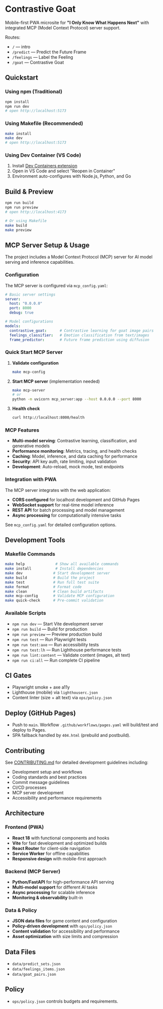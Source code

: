 # Contrastive Goat

Mobile-first PWA microsite for **"I Only Know What Happens Next"** with integrated MCP (Model Context Protocol) server support.

Routes:
- `/` — intro
- `/predict` — Predict the Future Frame
- `/feelings` — Label the Feeling
- `/goat` — Contrastive Goat

## Quickstart

### Using npm (Traditional)
```bash
npm install
npm run dev
# open http://localhost:5173
```

### Using Makefile (Recommended)
```bash
make install
make dev
# open http://localhost:5173
```

### Using Dev Container (VS Code)
1. Install [Dev Containers extension](https://marketplace.visualstudio.com/items?itemName=ms-vscode-remote.remote-containers)
2. Open in VS Code and select "Reopen in Container"
3. Environment auto-configures with Node.js, Python, and Go

## Build & Preview
```bash
npm run build
npm run preview
# open http://localhost:4173

# Or using Makefile
make build
make preview
```

## MCP Server Setup & Usage

The project includes a Model Context Protocol (MCP) server for AI model serving and inference capabilities.

### Configuration

The MCP server is configured via `mcp_config.yaml`:

```yaml
# Basic server settings
server:
  host: "0.0.0.0"
  port: 8000
  debug: true

# Model configurations
models:
  contrastive_goat:      # Contrastive learning for goat image pairs
  feelings_classifier:   # Emotion classification from text/images  
  frame_predictor:       # Future frame prediction using diffusion
```

### Quick Start MCP Server

1. **Validate configuration**
   ```bash
   make mcp-config
   ```

2. **Start MCP server** (implementation needed)
   ```bash
   make mcp-server
   # or
   python -m uvicorn mcp_server:app --host 0.0.0.0 --port 8000
   ```

3. **Health check**
   ```bash
   curl http://localhost:8000/health
   ```

### MCP Features

- **Multi-model serving**: Contrastive learning, classification, and generative models
- **Performance monitoring**: Metrics, tracing, and health checks
- **Caching**: Model, inference, and data caching for performance
- **Security**: API key auth, rate limiting, input validation
- **Development**: Auto-reload, mock mode, test endpoints

### Integration with PWA

The MCP server integrates with the web application:

- **CORS configured** for localhost development and GitHub Pages
- **WebSocket support** for real-time model inference
- **REST API** for batch processing and model management
- **Async processing** for computationally intensive tasks

See `mcp_config.yaml` for detailed configuration options.

## Development Tools

### Makefile Commands

```bash
make help              # Show all available commands
make install           # Install dependencies  
make dev              # Start development server
make build            # Build the project
make test             # Run full test suite
make format           # Format code
make clean            # Clean build artifacts
make mcp-config       # Validate MCP configuration
make quick-check      # Pre-commit validation
```

### Available Scripts

- `npm run dev` — Start Vite development server
- `npm run build` — Build for production
- `npm run preview` — Preview production build
- `npm run test` — Run Playwright tests
- `npm run test:axe` — Run accessibility tests
- `npm run test:lh` — Run Lighthouse performance tests
- `npm run lint:content` — Validate content (images, alt text)
- `npm run ci:all` — Run complete CI pipeline

## CI Gates
- Playwright smoke + axe a11y
- Lighthouse (mobile) via `lighthouserc.json`
- Content linter (size + alt text) via `ops/policy.json`

## Deploy (GitHub Pages)
- Push to `main`. Workflow `.github/workflows/pages.yaml` will build/test and deploy to Pages.
- SPA fallback handled by `404.html` (prebuild and postbuild).

## Contributing

See [CONTRIBUTING.md](CONTRIBUTING.md) for detailed development guidelines including:

- Development setup and workflows
- Coding standards and best practices  
- Commit message guidelines
- CI/CD processes
- MCP server development
- Accessibility and performance requirements

## Architecture

### Frontend (PWA)
- **React 18** with functional components and hooks
- **Vite** for fast development and optimized builds
- **React Router** for client-side navigation
- **Service Worker** for offline capabilities
- **Responsive design** with mobile-first approach

### Backend (MCP Server)
- **Python/FastAPI** for high-performance API serving
- **Multi-model support** for different AI tasks
- **Async processing** for scalable inference
- **Monitoring & observability** built-in

### Data & Policy
- **JSON data files** for game content and configuration
- **Policy-driven development** with `ops/policy.json`
- **Content validation** for accessibility and performance
- **Asset optimization** with size limits and compression

## Data Files
- `data/predict_sets.json`
- `data/feelings_items.json`
- `data/goat_pairs.json`

## Policy
- `ops/policy.json` controls budgets and requirements.
